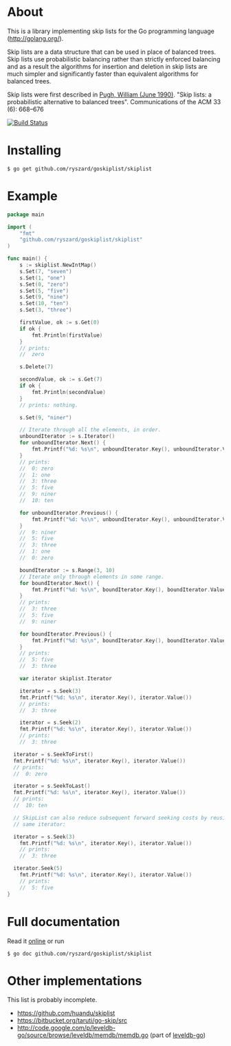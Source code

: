About
=====

This is a library implementing skip lists for the Go programming
language (http://golang.org/).

Skip lists are a data structure that can be used in place of
balanced trees. Skip lists use probabilistic balancing rather than
strictly enforced balancing and as a result the algorithms for
insertion and deletion in skip lists are much simpler and
significantly faster than equivalent algorithms for balanced trees.

Skip lists were first described in
[Pugh, William (June 1990)](ftp://ftp.cs.umd.edu/pub/skipLists/skiplists.pdf). "Skip
lists: a probabilistic alternative to balanced trees". Communications
of the ACM 33 (6): 668–676

[![Build Status](https://travis-ci.org/ryszard/goskiplist.png?branch=master)](https://travis-ci.org/ryszard/goskiplist)

Installing
==========

    $ go get github.com/ryszard/goskiplist/skiplist

Example
=======

```go
package main

import (
	"fmt"
	"github.com/ryszard/goskiplist/skiplist"
)

func main() {
	s := skiplist.NewIntMap()
	s.Set(7, "seven")
	s.Set(1, "one")
	s.Set(0, "zero")
	s.Set(5, "five")
	s.Set(9, "nine")
	s.Set(10, "ten")
	s.Set(3, "three")

	firstValue, ok := s.Get(0)
	if ok {
		fmt.Println(firstValue)
	}
	// prints:
	//  zero

	s.Delete(7)

	secondValue, ok := s.Get(7)
	if ok {
		fmt.Println(secondValue)
	}
	// prints: nothing.

	s.Set(9, "niner")

	// Iterate through all the elements, in order.
	unboundIterator := s.Iterator()
	for unboundIterator.Next() {
		fmt.Printf("%d: %s\n", unboundIterator.Key(), unboundIterator.Value())
	}
	// prints:
	//  0: zero
	//  1: one
	//  3: three
	//  5: five
	//  9: niner
	//  10: ten

	for unboundIterator.Previous() {
		fmt.Printf("%d: %s\n", unboundIterator.Key(), unboundIterator.Value())
	}
	//  9: niner
	//  5: five
	//  3: three
	//  1: one
	//  0: zero

	boundIterator := s.Range(3, 10)
	// Iterate only through elements in some range.
	for boundIterator.Next() {
		fmt.Printf("%d: %s\n", boundIterator.Key(), boundIterator.Value())
	}
	// prints:
	//  3: three
	//  5: five
	//  9: niner

	for boundIterator.Previous() {
		fmt.Printf("%d: %s\n", boundIterator.Key(), boundIterator.Value())
	}
	// prints:
	//  5: five
	//  3: three

	var iterator skiplist.Iterator

	iterator = s.Seek(3)
	fmt.Printf("%d: %s\n", iterator.Key(), iterator.Value())
	// prints:
	//  3: three

	iterator = s.Seek(2)
	fmt.Printf("%d: %s\n", iterator.Key(), iterator.Value())
	// prints:
	//  3: three

  iterator = s.SeekToFirst()
  fmt.Printf("%d: %s\n", iterator.Key(), iterator.Value())
  // prints:
  //  0: zero

  iterator = s.SeekToLast()
  fmt.Printf("%d: %s\n", iterator.Key(), iterator.Value())
  // prints:
  //  10: ten

  // SkipList can also reduce subsequent forward seeking costs by reusing the
  // same iterator:

  iterator = s.Seek(3)
	fmt.Printf("%d: %s\n", iterator.Key(), iterator.Value())
	// prints:
	//  3: three

  iterator.Seek(5)
	fmt.Printf("%d: %s\n", iterator.Key(), iterator.Value())
	// prints:
	//  5: five
}
```

Full documentation
==================

Read it [online](http://go.pkgdoc.org/github.com/ryszard/goskiplist/skiplist) or run

    $ go doc github.com/ryszard/goskiplist/skiplist

Other implementations
=====================

This list is probably incomplete.


  * https://github.com/huandu/skiplist
  * https://bitbucket.org/taruti/go-skip/src
  * http://code.google.com/p/leveldb-go/source/browse/leveldb/memdb/memdb.go
  (part of [leveldb-go](http://code.google.com/p/leveldb-go/))
